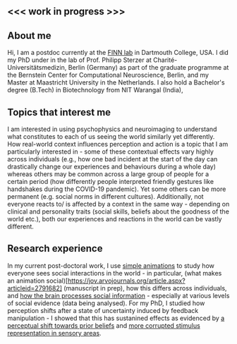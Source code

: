 ## <<< work in progress >>>

## About me
Hi, I am a postdoc currently at the [FINN lab](https://thefinnlab.github.io/) in Dartmouth College, USA. I did my PhD under in the lab of Prof. Philipp Sterzer at Charité-Universitätsmedizin, Berlin (Germany) as part of the graduate programme at the Bernstein Center for Computational Neuroscience, Berlin, and my Master at Maastricht University in the Netherlands. I also hold a Bachelor's degree (B.Tech) in Biotechnology from NIT Warangal (India), 

## Topics that interest me
I am interested in using psychophysics and neuroimaging to understand what constitutes to each of us seeing the world similarly yet differently. How real-world context influences perception and action is a topic that I am particularly interested in - some of these contextual effects vary highly across individuals (e.g., how one bad incident at the start of the day can drastically change our experiences and behaviours during a whole day) whereas others may be common across a large group of people for a certain period (how differently people interpreted friendly gestures like handshakes during the COVID-19 pandemic). Yet some others can be more permanent (e.g. social norms in different cultures). Additionally, not everyone reacts to/ is affected by a context in the same way - depending on clinical and personality traits (social skills, beliefs about the goodness of the world etc.), both our experiences and reactions in the world can be vastly different.

## Research experience
In my current post-doctoral work, I use [simple animations](https://www.tinyurl.com/psyanimsocial) to study how everyone sees social interactions in the world - in particular, (what makes an animation social)[https://jov.arvojournals.org/article.aspx?articleid=2791682] (manuscript in prep), how this differs across individuals, and [how the brain processes social information](https://www.jneurosci.org/content/42/49/9211?utm_source=TrendMD&utm_medium=cpc&utm_campaign=JNeurosci_TrendMD_0) - especially at various levels of social evidence (data being analysed). For my PhD, I studied how perception shifts after a state of uncertainty induced by feedback manipulation - I showed that this has sustanined effects as evidenced by  [a perceptual shift towards prior beliefs](https://www.nature.com/articles/s41598-019-41954-z) and [more corrupted stimulus representation in sensory areas](https://www.sciencedirect.com/science/article/pii/S1053811920301889).